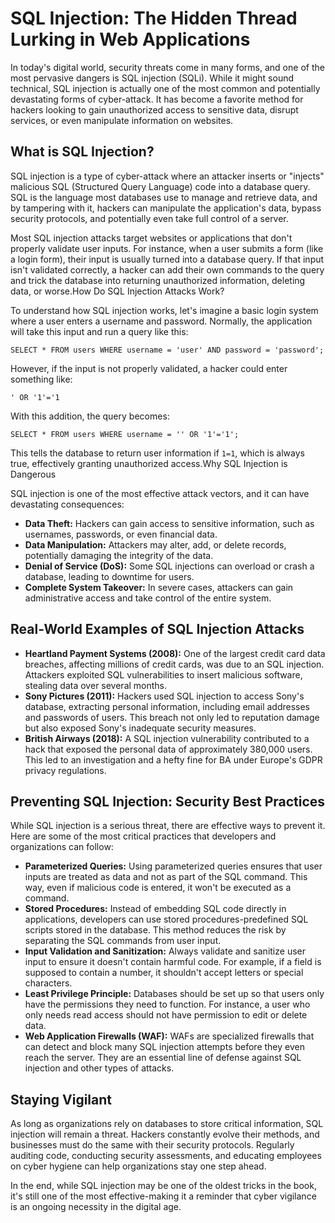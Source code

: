 # SQL Injection: The Hidden Thread Lurking in Web Applications

In today's digital world, security threats come in many forms, and one of the most pervasive dangers is SQL injection (SQLi). While it might sound technical, SQL injection is actually one of the most common and potentially devastating forms of cyber-attack. It has become a favorite method for hackers looking to gain unauthorized access to sensitive data, disrupt services, or even manipulate information on websites.

## What is SQL Injection?

SQL injection is a type of cyber-attack where an attacker inserts or "injects" malicious SQL (Structured Query Language) code into a database query. SQL is the language most databases use to manage and retrieve data, and by tampering with it, hackers can manipulate the application's data, bypass security protocols, and potentially even take full control of a server.

Most SQL injection attacks target websites or applications that don't properly validate user inputs. For instance, when a user submits a form (like a login form), their input is usually turned into a database query. If that input isn't validated correctly, a hacker can add their own commands to the query and trick the database into returning unauthorized information, deleting data, or worse.How Do SQL Injection Attacks Work?

To understand how SQL injection works, let's imagine a basic login system where a user enters a username and password. Normally, the application will take this input and run a query like this:

`SELECT * FROM users WHERE username = 'user' AND password = 'password';`

However, if the input is not properly validated, a hacker could enter something like:

`' OR '1'='1`

With this addition, the query becomes:

`SELECT * FROM users WHERE username = '' OR '1'='1';`

This tells the database to return user information if `1=1`, which is always true, effectively granting unauthorized access.Why SQL Injection is Dangerous

SQL injection is one of the most effective attack vectors, and it can have devastating consequences:

- **Data Theft:** Hackers can gain access to sensitive information, such as usernames, passwords, or even financial data.
- **Data Manipulation:** Attackers may alter, add, or delete records, potentially damaging the integrity of the data.
- **Denial of Service (DoS):** Some SQL injections can overload or crash a database, leading to downtime for users.
- **Complete System Takeover:** In severe cases, attackers can gain administrative access and take control of the entire system.

## Real-World Examples of SQL Injection Attacks

- **Heartland Payment Systems (2008):** One of the largest credit card data breaches, affecting millions of credit cards, was due to an SQL injection. Attackers exploited SQL vulnerabilities to insert malicious software, stealing data over several months.
- **Sony Pictures (2011):** Hackers used SQL injection to access Sony's database, extracting personal information, including email addresses and passwords of users. This breach not only led to reputation damage but also exposed Sony's inadequate security measures.
- **British Airways (2018):** A SQL injection vulnerability contributed to a hack that exposed the personal data of approximately 380,000 users. This led to an investigation and a hefty fine for BA under Europe's GDPR privacy regulations.

## Preventing SQL Injection: Security Best Practices

While SQL injection is a serious threat, there are effective ways to prevent it. Here are some of the most critical practices that developers and organizations can follow:

- **Parameterized Queries:** Using parameterized queries ensures that user inputs are treated as data and not as part of the SQL command. This way, even if malicious code is entered, it won't be executed as a command.
- **Stored Procedures:** Instead of embedding SQL code directly in applications, developers can use stored procedures-predefined SQL scripts stored in the database. This method reduces the risk by separating the SQL commands from user input.
- **Input Validation and Sanitization:** Always validate and sanitize user input to ensure it doesn't contain harmful code. For example, if a field is supposed to contain a number, it shouldn't accept letters or special characters.
- **Least Privilege Principle:** Databases should be set up so that users only have the permissions they need to function. For instance, a user who only needs read access should not have permission to edit or delete data.
- **Web Application Firewalls (WAF):** WAFs are specialized firewalls that can detect and block many SQL injection attempts before they even reach the server. They are an essential line of defense against SQL injection and other types of attacks.

## Staying Vigilant

As long as organizations rely on databases to store critical information, SQL injection will remain a threat. Hackers constantly evolve their methods, and businesses must do the same with their security protocols. Regularly auditing code, conducting security assessments, and educating employees on cyber hygiene can help organizations stay one step ahead.

In the end, while SQL injection may be one of the oldest tricks in the book, it's still one of the most effective-making it a reminder that cyber vigilance is an ongoing necessity in the digital age.